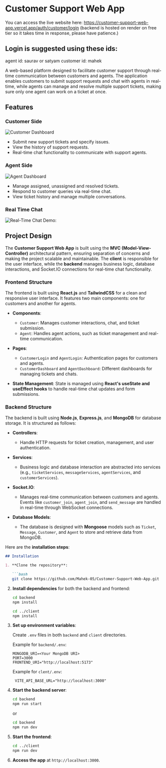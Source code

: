 # Customer Support Web App
You can access the live website here: https://customer-support-web-app.vercel.app/auth/customer/login
(backend is hosted on render on free tier so it takes time in response, please have patience.)

## Login is suggested using these ids:
agent id: saurav or satyam
customer id: mahek

A web-based platform designed to facilitate customer support through real-time communication between customers and agents. The application enables customers to submit support requests and chat with agents in real-time, while agents can manage and resolve multiple support tickets, making sure only one agent can work on a ticket at once.

## Features

### Customer Side
![Customer Dashboard](static/customer_login.gif)
- Submit new support tickets and specify issues.
- View the history of support requests.
- Real-time chat functionality to communicate with support agents.

### Agent Side
![Agent Dashboard](static/agent_login.gif)
- Manage assigned, unassigned and resolved tickets.
- Respond to customer queries via real-time chat.
- View ticket history and manage multiple conversations.

### Real Time Chat
![Real-Time Chat Demo:](static/real_time_chat.gif)

## Project Design

The **Customer Support Web App** is built using the **MVC (Model-View-Controller)** architectural pattern, ensuring separation of concerns and making the project scalable and maintainable. 
The **client** is responsible for the user interface, while the **backend** manages business logic, database interactions, and Socket.IO connections for real-time chat functionality.

### Frontend Structure

The frontend is built using **React.js** and **TailwindCSS** for a clean and responsive user interface. It features two main components: one for customers and another for agents.

- **Components**:
  - `Customer`: Manages customer interactions, chat, and ticket submission.
  - `Agent`: Handles agent actions, such as ticket management and real-time communication.

- **Pages**:
  - `CustomerLogin` and `AgentLogin`: Authentication pages for customers and agents.
  - `CustomerDashboard` and `AgentDashboard`: Different dashboards for managing tickets and chats.

- **State Management**: State is managed using **React's useState and useEffect hooks** to handle real-time chat updates and form submissions.

### Backend Structure

The backend is built using **Node.js**, **Express.js**, and **MongoDB** for database storage. It is structured as follows:

- **Controllers**: 
  - Handle HTTP requests for ticket creation, management, and user authentication.
  
- **Services**:
  - Business logic and database interaction are abstracted into services (e.g., `ticketServices`, `messageServices`, `agentServices`, and `customerServices`).
  
- **Socket.IO**: 
  - Manages real-time communication between customers and agents. Events like `customer_join`, `agent_join`, and `send_message` are handled in real-time through WebSocket connections.
  
- **Database Models**: 
  - The database is designed with **Mongoose** models such as `Ticket`, `Message`, `Customer`, and `Agent` to store and retrieve data from MongoDB.


Here are the **installation steps**:

```markdown
## Installation

1. **Clone the repository**:

   ```bash
   git clone https://github.com/Mahek-05/Customer-Support-Web-App.git
   ```

2. **Install dependencies** for both the backend and frontend:

   ```bash
   cd backend
   npm install

   cd ../client
   npm install
   ```

3. **Set up environment variables**:

   Create `.env` files in both `backend` and `client` directories.

   Example for `backend/.env`:
   ```plaintext
   MONGODB_URI=<Your MongoDB URI>
   PORT=3000
   FRONTEND_URI="http://localhost:5173"
   ```
   Example for `clent/.env`:
   ```plaintext
    VITE_API_BASE_URL="http://localhost:3000"
   ```



4. **Start the backend server**:

   ```bash
   cd backend
   npm run start
   ```
   or

    ```bash
   cd backend
   npm run dev
   ```

5. **Start the frontend**:

   ```bash
   cd ../client
   npm run dev
   ```

6. **Access the app** at `http://localhost:3000`.
```
